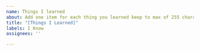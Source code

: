 ```yaml
---
name: Things I learned
about: Add one item for each thing you learned keep to max of 255 characters
title: "[Things I Learned]"
labels: I Know
assignees: ''

---
```



